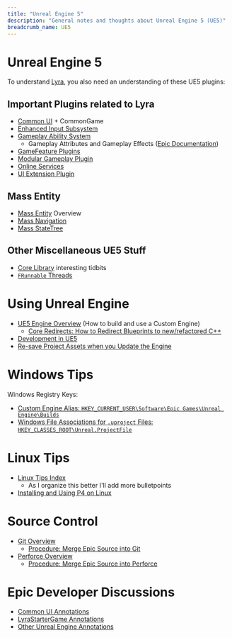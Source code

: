 ```yaml
---
title: "Unreal Engine 5"
description: "General notes and thoughts about Unreal Engine 5 (UE5)"
breadcrumb_name: UE5
---
```



# Unreal Engine 5

To understand [Lyra](/UE5/LyraStarterGame/), you also need an understanding of these UE5 plugins:

## Important Plugins related to Lyra

- [Common UI](/UE5/CommonUI/) + CommonGame
- [Enhanced Input Subsystem](/UE5/EnhancedInput/)
- [Gameplay Ability System](/UE5/GameplayAbilitySystem/)
  - Gameplay Attributes and Gameplay Effects ([Epic Documentation](https://docs.unrealengine.com/5.0/en-US/gameplay-attributes-and-gameplay-effects-for-the-gameplay-ability-system-in-unreal-engine/))
- [GameFeature Plugins](/UE5/GameFeatures/)
- [Modular Gameplay Plugin](/UE5/ModularGameplay/)
- [Online Services](/UE5/OnlineServices/)
- [UI Extension Plugin](/UE5/UIExtension/)

## Mass Entity

- [Mass Entity](/UE5/Mass/) Overview
- [Mass Navigation](/UE5/Mass/Navigation)
- [Mass StateTree](/UE5/Mass/StateTree)

## Other Miscellaneous UE5 Stuff

- [Core Library](/UE5/Core/) interesting tidbits
- [`FRunnable` Threads](/UE5/Threads/)


# Using Unreal Engine

- [UE5 Engine Overview](./Engine/) (How to build and use a Custom Engine)
  - [Core Redirects: How to Redirect Blueprints to new/refactored C++](./Engine/Core-Redirects)
- [Development in UE5](./Dev/)
- [Re-save Project Assets when you Update the Engine](./Engine/Resave-Assets)


# Windows Tips

Windows Registry Keys:

- [Custom Engine Alias: `HKEY_CURRENT_USER\Software\Epic Games\Unreal Engine\Builds`](./Windows-Registry-Keys#CustomEngineAlias)
- [Windows File Associations for `.uproject` Files: `HKEY_CLASSES_ROOT\Unreal.ProjectFile`](./Windows-Registry-Keys#UVS)


# Linux Tips

- [Linux Tips Index](/UE5/Linux/)
  - As I organize this better I'll add more bulletpoints
- [Installing and Using P4 on Linux](/UE5/Linux/p4)

# Source Control

- [Git Overview](/Git/)
  - [Procedure: Merge Epic Source into Git](/UE5/LyraStarterGame/Tutorials/Procedure-Merge-Epic-Source-into-Git)
- [Perforce Overview](/Perforce/)
  - [Procedure: Merge Epic Source into Perforce](/UE5/LyraStarterGame/Tutorials/Procedure-Merge-Epic-Source-into-Perforce)


# Epic Developer Discussions

- [Common UI Annotations](/UE5/CommonUI/#Annotations)
- [LyraStarterGame Annotations](/UE5/LyraStarterGame/Epic-Games-Developer-Discussion-References)
- [Other Unreal Engine Annotations](/UE5/Annotations/)

